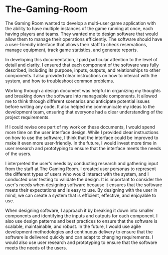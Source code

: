 # The-Gaming-Room
The Gaming Room  wanted to develop a multi-user game application with the ability to have multiple instances of the game running at once, each having players and teams. They wanted me to design software that would allow them to manage their operations efficiently. The software should have a user-friendly interface that allows their staff to check reservations, manage equipment, track game statistics, and generate reports.

In developing this documentation, I paid particular attention to the level of detail and clarity. I ensured that each component of the software was fully described, including its purpose, inputs, outputs, and relationships to other components. I also provided clear instructions on how to interact with the system, and how to troubleshoot common problems.

Working through a design document was helpful in organizing my thoughts and breaking down the software into manageable components. It allowed me to think through different scenarios and anticipate potential issues before writing any code. It also helped me communicate my ideas to the development team, ensuring that everyone had a clear understanding of the project requirements.

If I could revise one part of my work on these documents, I would spend more time on the user interface design. While I provided clear instructions on how to use the software, I think that the interface could be improved to make it even more user-friendly. In the future, I would invest more time in user research and prototyping to ensure that the interface meets the needs of the users.

I interpreted the user's needs by conducting research and gathering input from the staff at The Gaming Room. I created user personas to represent the different types of users who would interact with the system, and I conducted user testing to validate the design. It is important to consider the user's needs when designing software because it ensures that the software meets their expectations and is easy to use. By designing with the user in mind, we can create a system that is efficient, effective, and enjoyable to use.

When designing software, I approach it by breaking it down into smaller components and identifying the inputs and outputs for each component. I also use design patterns and best practices to ensure that the software is scalable, maintainable, and robust. In the future, I would use agile development methodologies and continuous delivery to ensure that the software is delivered quickly and can adapt to changing requirements. I would also use user research and prototyping to ensure that the software meets the needs of the users.
